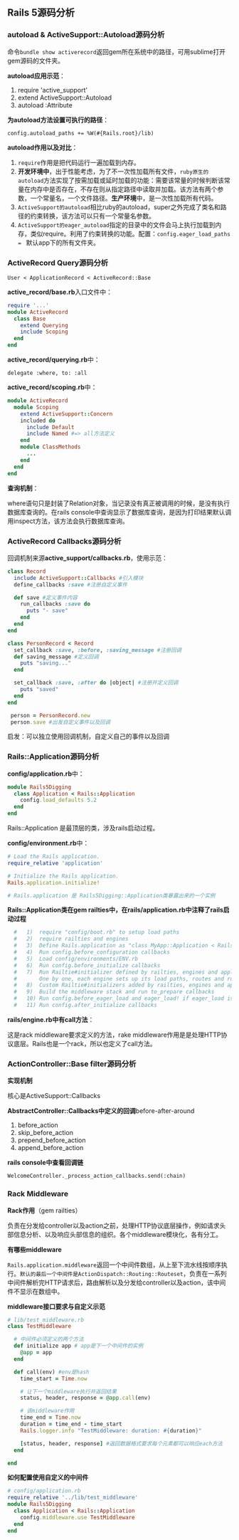 ## Rails 5源码分析

### autoload & ActiveSupport::Autoload源码分析

命令`bundle show activerecord`返回gem所在系统中的路径，可用sublime打开gem源码的文件夹。

**autoload应用示范**：

1. require 'active_support'
2. extend ActiveSupport::Autoload
3. autoload :Attribute

**为autoload方法设置可执行的路径**：

`config.autoload_paths += %W(#{Rails.root}/lib)`

**autoload作用以及对比**：

1. `require`作用是把代码运行一遍加载到内存。
2. **开发环境中**，出于性能考虑，为了不一次性加载所有文件，`ruby原生的autoload`方法实现了按需加载或延时加载的功能：需要该常量的时候判断该常量在内存中是否存在，不存在则从指定路径中读取并加载。该方法有两个参数，一个常量名，一个文件路径。**生产环境**中，是一次性加载所有代码。
3. `ActiveSupport的autoload`相比ruby的autoload，super之外完成了类名和路径的约束转换，该方法可以只有一个常量名参数。
4. `ActiveSupport的eager_autoload`指定的目录中的文件会马上执行加载到内存，类似require。利用了约束转换的功能。配置：`config.eager_load_paths = ` 默认app下的所有文件夹。

### ActiveRecord Query源码分析

`User < ApplicationRecord < ActiveRecord::Base`

**active_record/base.rb**入口文件中：

```ruby
require '...'
module ActiveRecord
  class Base
    extend Querying
    include Scoping
  end
end
```

**active_record/querying.rb**中：

`delegate :where, to: :all`

**active_record/scoping.rb**中：

```ruby
module ActiveRecord
  module Scoping
    extend ActiveSupport::Concern
    included do
      include Default
      include Named #=> all方法定义
    end
    module ClassMethods
      ...
    end
  end
end
```

**查询机制**：

where语句只是封装了Relation对象，当记录没有真正被调用的时候，是没有执行数据库查询的。在rails console中查询显示了数据库查询，是因为打印结果默认调用inspect方法，该方法会执行数据库查询。

### ActiveRecord Callbacks源码分析

回调机制来源**active_support/callbacks.rb**，使用示范：

```ruby
class Record
  include ActiveSupport::Callbacks #引入模块
  define_callbacks :save #注册自定义事件

  def save #定义事件内容
    run_callbacks :save do
      puts "- save"
    end
  end
end

class PersonRecord < Record
  set_callback :save, :before, :saving_message #注册回调
  def saving_message #定义回调
    puts "saving..."
  end

  set_callback :save, :after do |object| #注册并定义回调
    puts "saved"
  end
end

 person = PersonRecord.new
 person.save #出发自定义事件以及回调
```

启发：可以独立使用回调机制，自定义自己的事件以及回调

### Rails::Application源码分析

**config/application.rb**中：

```ruby
module Rails5Digging
  class Application < Rails::Application
    config.load_defaults 5.2
  end
end
```

Rails::Application 是最顶层的类，涉及rails启动过程。

**config/environment.rb**中：

```ruby
# Load the Rails application.
require_relative 'application'

# Initialize the Rails application.
Rails.application.initialize!

# Rails.application 是 Rails5Digging::Application类暴露出来的一个实例
```

**Rails::Application类在gem railties中，在rails/application.rb中注释了rails启动过程**

```ruby
  #   1)  require "config/boot.rb" to setup load paths
  #   2)  require railties and engines
  #   3)  Define Rails.application as "class MyApp::Application < Rails::Application"
  #   4)  Run config.before_configuration callbacks
  #   5)  Load config/environments/ENV.rb
  #   6)  Run config.before_initialize callbacks
  #   7)  Run Railtie#initializer defined by railties, engines and application.
  #       One by one, each engine sets up its load paths, routes and runs its config/initializers/* files.
  #   8)  Custom Railtie#initializers added by railties, engines and applications are executed
  #   9)  Build the middleware stack and run to_prepare callbacks
  #   10) Run config.before_eager_load and eager_load! if eager_load is true
  #   11) Run config.after_initialize callbacks
```

**rails/engine.rb中有call方法**：

这是rack middleware要求定义的方法，rake middleware作用是是处理HTTP协议底层。Rails也是一个rack，所以也定义了call方法。

### ActionController::Base filter源码分析

**实现机制**

核心是ActiveSupport::Callbacks

**AbstractController::Callbacks中定义的回调**before-after-around

1. before_action
2. skip_before_action
3. prepend_before_action
4. append_before_action

**rails console中查看回调链**

`WelcomeController._process_action_callbacks.send(:chain)`

### Rack Middleware

**Rack作用**（gem railties）

负责在分发给controller以及action之前，处理HTTP协议底层操作，例如请求头部信息分析、以及响应头部信息的组织。各个middleware模块化，各有分工。

**有哪些middleware**

`Rails.application.middleware`返回一个中间件数组，从上至下流水线按顺序执行。`默认的最后一个中间件是ActionDispatch::Routing::Routeset`，负责在一系列中间件解析完HTTP请求后，路由解析以及分发给controller以及action，该中间件不显示在数组中。

**middleware接口要求与自定义示范**

```ruby
# lib/test_middleware.rb
class TestMiddleware

  # 中间件必须定义的两个方法
  def initialize app # app是下一个中间件的实例
    @app = app
  end

  def call(env) #env是hash
    time_start = Time.now

    # 让下一个middleware执行并返回结果
    status, header, response = @app.call(env)

    # 该middleware作用
    time_end = Time.now
    duration = time_end - time_start
    Rails.logger.info "TestMiddleware: duration: #{duration}"

    [status, header, response] #返回数据格式要求每个元素都可以响应each方法
  end

end
```

**如何配置使用自定义的中间件**

```ruby
# config/application.rb
require_relative '../lib/test_middleware'
module Rails5Digging
  class Application < Rails::Application
    config.middleware.use TestMiddleware
  end
end
```

